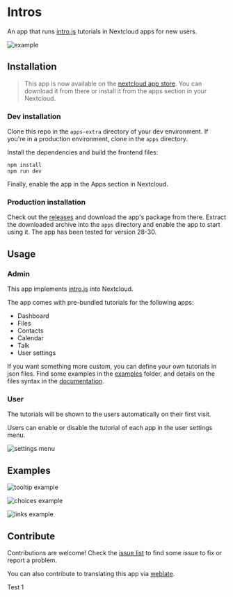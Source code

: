 # Intros

An app that runs [intro.js](https://introjs.com/) tutorials in Nextcloud apps for new users.

![example](./screenshots/fullsize_example.png)

## Installation

> This app is now available on the [nextcloud app store](https://apps.nextcloud.com/apps/intros). You can download it from there or install it from the apps section in your Nextcloud.

### Dev installation

Clone this repo in the `apps-extra` directory of your dev environment. If you're in a production environment, clone in the `apps` directory.

Install the dependencies and build the frontend files:

```
npm install
npm run dev
```

Finally, enable the app in the Apps section in Nextcloud.

### Production installation

Check out the [releases](https://framagit.org/framasoft/framaspace/custom-apps/intros/-/releases) and download the app's package from there. Extract the downloaded archive into the `apps` directory and enable the app to start using it. The app has been tested for version 28-30.

## Usage

### Admin

This app implements [intro.js](https://introjs.com/) into Nextcloud. 

The app comes with pre-bundled tutorials for the following apps:

- Dashboard
- Files
- Contacts
- Calendar
- Talk
- User settings

If you want something more custom, you can define your own tutorials in json files. Find some examples in the [examples](./examples/) folder, and details on the files syntax in the [documentation](./DOCS.md).

### User

The tutorials will be shown to the users automatically on their first visit.

Users can enable or disable the tutorial of each app in the user settings menu.

![settings menu](./screenshots/settings.png "Settings menu")

## Examples

![tooltip example](./screenshots/example.png "Tooltip example")

![choices example](./screenshots/choices.png "Choices example")

![links example](./screenshots/seeyou.png "Links example")

## Contribute 

Contributions are welcome! Check the [issue list](https://framagit.org/framasoft/framaspace/custom-apps/intros/-/issues) to find some issue to fix or report a problem.

You can also contribute to translating this app via [weblate](https://weblate.framasoft.org/projects/framaspace-intro/).

Test 1